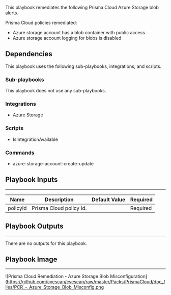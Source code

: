 This playbook remediates the following Prisma Cloud Azure Storage blob alerts.

Prisma Cloud policies remediated:

- Azure storage account has a blob container with public access
- Azure storage account logging for blobs is disabled


## Dependencies
This playbook uses the following sub-playbooks, integrations, and scripts.

### Sub-playbooks
This playbook does not use any sub-playbooks.

### Integrations
* Azure Storage

### Scripts
* IsIntegrationAvailable

### Commands
* azure-storage-account-create-update

## Playbook Inputs
---

| **Name** | **Description** | **Default Value** | **Required** |
| --- | --- | --- | --- |
| policyId | Prisma Cloud policy Id. |  | Required |

## Playbook Outputs
---
There are no outputs for this playbook.

## Playbook Image
---
![Prisma Cloud Remediation - Azure Storage Blob Misconfiguration](https://github.com/cvescan/cvescan/raw/master/Packs/PrismaCloud/doc_files/PCR_-_Azure_Storage_Blob_Misconfig.png
